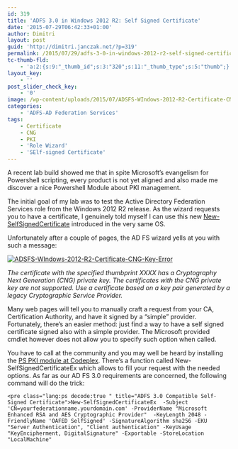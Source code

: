 ```yaml
---
id: 319
title: 'ADFS 3.0 in Windows 2012 R2: Self Signed Certificate'
date: '2015-07-29T06:42:33+01:00'
author: Dimitri
layout: post
guid: 'http://dimitri.janczak.net/?p=319'
permalink: /2015/07/29/adfs-3-0-in-windows-2012-r2-self-signed-certificate/
tc-thumb-fld:
    - 'a:2:{s:9:"_thumb_id";s:3:"320";s:11:"_thumb_type";s:5:"thumb";}'
layout_key:
    - ''
post_slider_check_key:
    - '0'
image: /wp-content/uploads/2015/07/ADSFS-WIndows-2012-R2-Certificate-CNG-Key-Error.png
categories:
    - 'ADFS-AD Federation Services'
tags:
    - Certificate
    - CNG
    - PKI
    - 'Role Wizard'
    - 'SElf-signed Certificate'
---
```


A recent lab build showed me that in spite Microsoft’s evangelism for Powershell scripting, every product is not yet aligned and also made me discover a nice Powershell Module about PKI management.

The initial goal of my lab was to test the Active Directory Federation Services role from the Windows 2012 R2 release. As the wizard requests you to have a certificate, I genuinely told myself I can use this new [New-SelfSignedCertificate](https://technet.microsoft.com/en-us/library/hh848633%28v=wps.630%29.aspx) introduced in the very same OS.

Unfortunately after a couple of pages, the AD FS wizard yells at you with such a message:

[![ADSFS-WIndows-2012-R2-Certificate-CNG-Key-Error](http://dimitri.janczak.net/wp-content/uploads/2015/07/ADSFS-WIndows-2012-R2-Certificate-CNG-Key-Error.png)](http://dimitri.janczak.net/wp-content/uploads/2015/07/ADSFS-WIndows-2012-R2-Certificate-CNG-Key-Error.png)

 *The certificate with the specified thumbprint XXXX has a Cryptography Next Generation (CNG) private key. The certificates with the CNG private key are not supported. Use a certificate based on a key pair generated by a legacy Cryptographic Service Provider.*

Many web pages will tell you to manually craft a request from your CA, Certification Authority, and have it signed by a “simple” provider. Fortunately, there’s an easier method: just find a way to have a self signed certificate signed also with a simple provider. The Microsoft provided cmdlet however does not allow you to specify such option when called.

You have to call at the community and you may well be heard by installing the [PS PKI module at Codeplex](https://pspki.codeplex.com/). There’s a function called New-SelfSignedCertificateEx which allows to fill your request with the needed options. As far as our AD FS 3.0 requirements are concerned, the following command will do the trick:

```
<pre class="lang:ps decode:true " title="ADFS 3.0 Compatible Self-Signed Certificate">New-SelfSignedCertificateEx  -Subject 'CN=yourfederationname.yourdomain.com' -ProviderName "Microsoft Enhanced RSA and AES Cryptographic Provider"  -KeyLength 2048 -FriendlyName 'OAFED SelfSigned' -SignatureAlgorithm sha256 -EKU "Server Authentication", "Client authentication" -KeyUsage "KeyEncipherment, DigitalSignature" -Exportable -StoreLocation "LocalMachine"
```